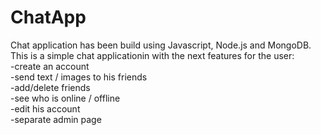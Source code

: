 # ChatApp
Chat application has been build using Javascript, Node.js and MongoDB. <br />
This is a simple chat applicationin with the next features for the user:<br />
-create an account <br />
-send text / images to his friends <br />
-add/delete friends <br />
-see who is online / offline <br />
-edit his account <br />
-separate admin page <br />


